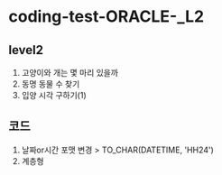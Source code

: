 # coding-test-ORACLE-_L2

## level2
  1. 고양이와 개는 몇 마리 있을까
  2. 동명 동물 수 찾기
  3. 입양 시각 구하기(1)

## 코드
  1. 날짜or시간 포맷 변경 > TO_CHAR(DATETIME, 'HH24')
  2. 계층형 
